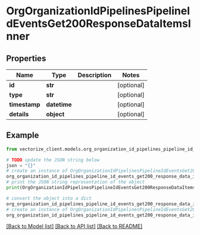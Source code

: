 # OrgOrganizationIdPipelinesPipelineIdEventsGet200ResponseDataItemsInner


## Properties

Name | Type | Description | Notes
------------ | ------------- | ------------- | -------------
**id** | **str** |  | [optional] 
**type** | **str** |  | [optional] 
**timestamp** | **datetime** |  | [optional] 
**details** | **object** |  | [optional] 

## Example

```python
from vectorize_client.models.org_organization_id_pipelines_pipeline_id_events_get200_response_data_items_inner import OrgOrganizationIdPipelinesPipelineIdEventsGet200ResponseDataItemsInner

# TODO update the JSON string below
json = "{}"
# create an instance of OrgOrganizationIdPipelinesPipelineIdEventsGet200ResponseDataItemsInner from a JSON string
org_organization_id_pipelines_pipeline_id_events_get200_response_data_items_inner_instance = OrgOrganizationIdPipelinesPipelineIdEventsGet200ResponseDataItemsInner.from_json(json)
# print the JSON string representation of the object
print(OrgOrganizationIdPipelinesPipelineIdEventsGet200ResponseDataItemsInner.to_json())

# convert the object into a dict
org_organization_id_pipelines_pipeline_id_events_get200_response_data_items_inner_dict = org_organization_id_pipelines_pipeline_id_events_get200_response_data_items_inner_instance.to_dict()
# create an instance of OrgOrganizationIdPipelinesPipelineIdEventsGet200ResponseDataItemsInner from a dict
org_organization_id_pipelines_pipeline_id_events_get200_response_data_items_inner_from_dict = OrgOrganizationIdPipelinesPipelineIdEventsGet200ResponseDataItemsInner.from_dict(org_organization_id_pipelines_pipeline_id_events_get200_response_data_items_inner_dict)
```
[[Back to Model list]](../README.md#documentation-for-models) [[Back to API list]](../README.md#documentation-for-api-endpoints) [[Back to README]](../README.md)


